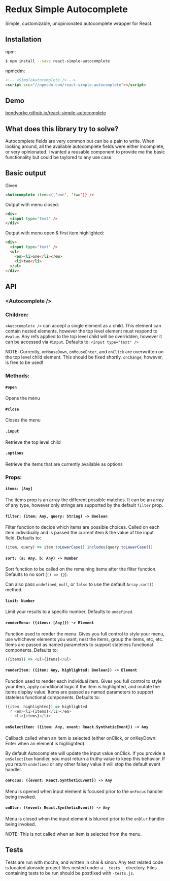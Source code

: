# Redux Simple Autocomplete

Simple, customizable, unopinionated autocomplete wrapper for React.

## Installation

npm:

```bash
$ npm install --save react-simple-autocomplete
```

npmcdm:

```html
<!-- <SimpleAutocomplete /> -->
<script src="//npmcdn.com/react-simple-autocomplete"></script>
```

## Demo

[bendyorke.github.io/react-simple-autocomplete](http://bendyorke.github.io/react-simple-autocomplete)

## What does this library try to solve?

Autocomplete fields are very common but can be a pain to write.  When looking around, all the available autocomplete fields were either incomplete, or very opinionated.  I wanted a reusable component to provide me the basic functionality but could be taylored to any use case.

## Basic output

Given:

```html
<Autocomplete items={['one', 'two']} />
```

Output with menu closed:

```html
<div>
  <input type="text" />
</div>
```

Output with menu open & first item highlighted:

```html
<div>
  <input type="text" />
  <ul>
    <em><li>one</li></em>
    <li>two</li>
  </ul>
</div>
```

## API

### &lt;Autocomplete />

### Children:

`<Autocomplete />` can accept a single element as a child.  This element can contain nested elements, however the top level element must respond to `#value`.  Any refs applied to the top level child will be overridden, however it can be accessed via `#input`.  Defaults to: `<input type="text" />`

NOTE: Currently, `onMouseDown`, `onMouseEnter`, and `onClick` are overwritten on the top level child element.  This should be fixed shortly.  `onChange`, however, is free to be used!

### Methods:

#### `#open`

Opens the menu

#### `#close`

Closes the menu

#### `.input`

Retrieve the top level child

#### `.options`

Retrieve the items that are currently available as options

### Props:

#### `items: [Any]`

The items prop is an array the different possible matches.  It can be an array of any type, however only strings are supported by the default `filter` prop.

#### `filter: (item: Any, query: String) -> Boolean`

Filter function to decide which items are possible choices.  Called on each item individually and is passed the current item & the value of the input field. Defaults to:

```js
(item, query) => item.toLowerCase().includes(query.toLowerCase())
```

#### `sort: (a: Any, b: Any) -> Number`

Sort function to be called on the remaining items after the filter function.  Defaults to no sort (`() => {}`).

Can also pass `undefined`, `null`, or `false` to use the default `Array.sort()` method.

#### `limit: Number`

Limit your results to a specific number.  Defaults to `undefined`.

#### `renderMenu: ({items: [Any]}) -> Element`

Function used to render the menu.  Gives you full control to style your menu, use whichever elements you want, nest the items, group the items, etc, etc.  Items are passed as named parameters to support stateless functional components.  Defaults to:

```js
({items}) => <ul>{items}</ul>
```

#### `renderItem: ({item: Any, highlighted: Boolean}) -> Element`

Function used to render each individual item.  Gives you full control to style your item, apply conditional logic if the item is highlighted, and mutate the items display value.  Items are passed as named parameters to support stateless functional components.  Defaults to:

```js
({item, highlighted}) => highlighted
  ? <em><li>{items}</li></em>
  : <li>{items}</li>
```

#### `onSelectItem: ({item: Any, event: React.SyntheticEvent}) -> Any`

Callback called when an item is selected (either onClick, or onKeyDown: Enter when an element is highlighted).

By default Autocomplete will update the input value onClick.  If you provide a `onSelectItem` handler, you must return a truthy value to keep this behavior.  If you return `undefined` or any other falsey value it will stop the default event handler.

#### `onFocus: ({event: React.SyntheticEvent}) -> Any`

Menu is opened when input element is focused prior to the `onFocus` handler being invoked.

#### `onBlur: ({event: React.SyntheticEvent}) -> Any`

Menu is closed when the input element is blurred prior to the `onBlur` handler being invoked.

NOTE: This is not called when an item is selected from the menu.

## Tests

Tests are run with mocha, and written in chai & sinon.  Any test related code is located alonside project files nested under a `__tests__` directory.  Files containing tests to be run should be postfixed with `-tests.js`.
